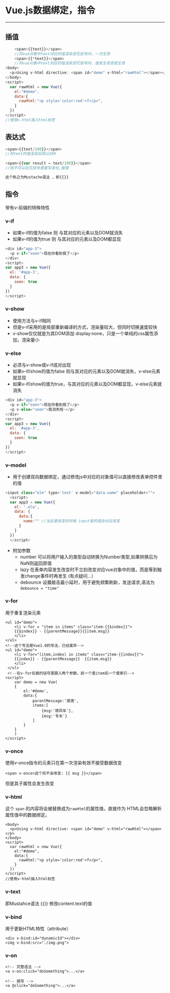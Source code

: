 ﻿# Vue.js数据绑定，指令

---

## 插值

```js
    <span>{{text}}</span>
    //将vue对象中text对应的值渲染至花括号内，一次生效
    <span>{{*text}}</span>
    //将vue对象中text对应的值渲染至花括号内，值发生改变就生效
<body>
  <p>Using v-html directive: <span id="demo" v-html="rawHtml"></span></p>
</body>
<script>
  var rawHtml = new Vue({
    el:"#demo",
    data:{
      rawHtml:"<p style='color:red'>f</p>",
    }
  })
</script>
//使用v-html插入html标签
```

## 表达式
```js
<span>{{text/100}}</span>
//将text的值渲染后除以100
        
<span>{{var result = text/100}}</span>
//但不可以在花括号里面写语句,报错

这个称之为Mustache语法 ，即{{}}
```


## 指令

带有v-前缀的特殊特性

### v-if
- 如果v-if的值为false 则 与其对应的元素以及DOM就消失
- 如果v-if的值为true  则 与其对应的元素以及DOM都显现

```js
<div id="app-3">
  <p v-if="seen">现在你看到我了</p>
</div>
<script>
var app3 = new Vue({
  el: '#app-3', 
  data: {
    seen: true
  }
})
</script>
```
### v-show
- 使用方法与v-if相同
- 但是v-if采用的是局部重新编译的方式，渲染量较大，但同时切换速度较快
- v-show仅仅就是为其DOM添加 display:none，只是一个单纯的css属性添加，渲染量小
### v-else
- 必须与v-show或v-if成对出现
- 如果v-if/show的值为false 则与其对应的元素以及DOM就消失，v-else元素就显现
- 如果v-if/show的值为true，与其对应的元素以及DOM都显现，v-else元素就消失
```js
<div id="app-3">
  <p v-if="seen">现在你看到我了</p>
  <p v-else="seen">我消失啦~</p>
</div>
<script>
var app3 = new Vue({
  el: '#app-3', 
  data: {
    seen: true
  }
})
</script>
```
### v-model
- 用于创建双向数据绑定，通过修改js中对应的对象值可以直接修改表单控件里的值

```js
<input class="ele" type='text' v-model="data.name" placeholder="">
  <script>
  var app3 = new Vue({
    el: '.ele',
    data: {
      data:{
        name:"" //当这里改变的时候 input框的值会对应改变
      }
    }
  })
  </script>
```

- 附加参数
    - number 可以将用户输入的类型自动转换为Number类型,如果转换后为NaN则返回原值
    - lazy 在表单内容发生改变时不立刻改变对应vue对象中的值，而是等到触发change事件时再发生 (有点疑问...）
    - debounce 设置敲击最小延时，用于避免频繁刷新，发送请求,语法为`debounce = "time"`
    

### v-for
用于重复渲染元素

```
<ul id="demo">
    <li v-for = "item in items" class="item-{{$index}}">
    {{$index}} - {{parentMessage}}{{item.msg}}
    </li>
</ul> 
<!--这个写法是Vue1.0的写法，已经废弃-->
<ul id="demo">
    <li v-for="(item,index) in items" class="item-{{index}}">
    {{index}} - {{parentMessage}}  {{item.msg}}
    </li>
 </ul>
 <!--在v-for后面的括号里跟入两个参数，前一个是item后一个是索引-->
<script>
    var demo = new Vue(
    {
        el:'#demo',
        data:{
            parentMessage:'滴滴',
            items:[
                {msg:'顺风车'},
                {msg:'专车'}
            ]
        }
    }
    )
</script>
```
### v-once
使用v-once指令的元素只在第一次渲染有效不接受数据改变
```
<span v-once>这个将不会改变: {{ msg }}</span>
```
但是其子属性会发生改变

### v-html
这个 `span` 的内容将会被替换成为`rawHtml`的属性值，直接作为 HTML会忽略解析属性值中的数据绑定。
```
<body>
  <p>Using v-html directive: <span id="demo" v-html="rawHtml"></span></p>
</body>
<script>
  var rawHtml = new Vue({
    el:"#demo",
    data:{
      rawHtml:"<p style='color:red'>f</p>",
    }
  })
</script>
//使用v-html插入html标签
```

### v-text

即Mustahce语法 {{}} 修改content.text的值

### v-bind

用于更新HTML特性（attribute）
```
<div v-bind:id="dynamicId"></div>
<img v-bind:src="./img.png">

```

### v-on
```
<!-- 完整语法 -->
<a v-on:click="doSomething">...</a>

<!-- 缩写 -->
<a @click="doSomething">...</a>
```